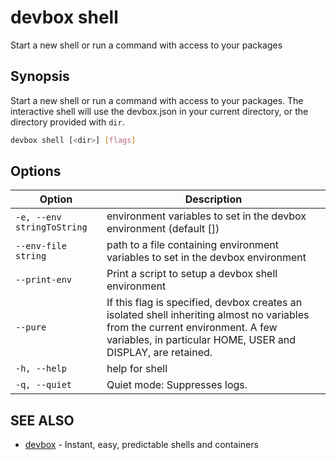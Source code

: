 # devbox shell

Start a new shell or run a command with access to your packages

## Synopsis

Start a new shell or run a command with access to your packages. The interactive shell will use the devbox.json in your current directory, or the directory provided with `dir`.

```bash
devbox shell [<dir>] [flags]
```

## Options

<!-- Markdown Table of Options -->
| Option | Description |
| --- | --- |
|  `-e, --env stringToString` |  environment variables to set in the devbox environment (default []) |
|  `--env-file string` | path to a file containing environment variables to set in the devbox environment |
| `--print-env` | Print a script to setup a devbox shell environment |
| `--pure` | If this flag is specified, devbox creates an isolated shell inheriting almost no variables from the current environment. A few variables, in particular HOME, USER and DISPLAY, are retained. |
| `-h, --help` | help for shell |
| `-q, --quiet` | Quiet mode: Suppresses logs. |

## SEE ALSO

* [devbox](./devbox.md)	 - Instant, easy, predictable shells and containers

